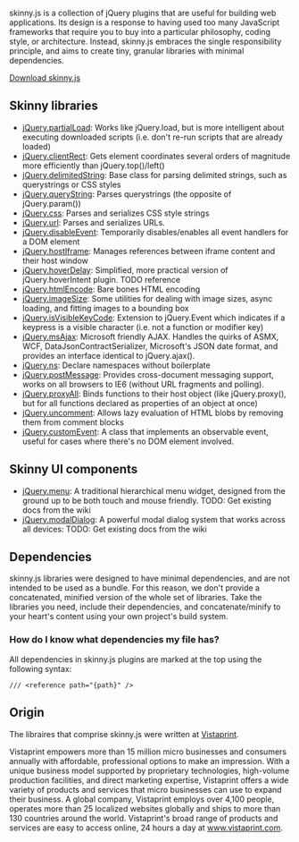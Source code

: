 skinny.js is a collection of jQuery plugins that are useful for building web applications. Its design is a response to having used too many JavaScript frameworks that require you to buy into a particular philosophy, coding style, or architecture. Instead, skinny.js embraces the single responsibility principle, and aims to create tiny, granular libraries with minimal dependencies.

[Download skinny.js](http://labaneilers.github.io/SkinnyJS/download-builder.html)

Skinny libraries
------------------

* [jQuery.partialLoad](http://labaneilers.github.io/SkinnyJS/js/jquery.partialLoad.html): Works like jQuery.load, but is more intelligent about executing downloaded scripts (i.e. don't re-run scripts that are already loaded)
* [jQuery.clientRect](http://labaneilers.github.io/SkinnyJS/js/jquery.clientRect.html): Gets element coordinates several orders of magnitude more efficiently than jQuery.top()/left()
* [jQuery.delimitedString](http://labaneilers.github.io/SkinnyJS/js/jquery.delimitedString.html): Base class for parsing delimited strings, such as querystrings or CSS styles
* [jQuery.queryString](http://labaneilers.github.io/SkinnyJS/js/jquery.queryString.html): Parses querystrings (the opposite of jQuery.param())
* [jQuery.css](http://labaneilers.github.io/SkinnyJS/js/jquery.css.html): Parses and serializes CSS style strings
* [jQuery.url](http://labaneilers.github.io/SkinnyJS/js/jquery.url.html): Parses and serializes URLs.
* [jQuery.disableEvent](http://labaneilers.github.io/SkinnyJS/js/jquery.disableEvent.html): Temporarily disables/enables all event handlers for a DOM element
* [jQuery.hostIframe](http://labaneilers.github.io/SkinnyJS/js/jquery.hostIframe.html): Manages references between iframe content and their host window
* [jQuery.hoverDelay](http://labaneilers.github.io/SkinnyJS/js/jquery.hoverDelay.html): Simplified, more practical version of jQuery.hoverIntent plugin. TODO reference
* [jQuery.htmlEncode](http://labaneilers.github.io/SkinnyJS/js/jquery.htmlEncode.html): Bare bones HTML encoding
* [jQuery.imageSize](http://labaneilers.github.io/SkinnyJS/js/jquery.imageSize.html): Some utilities for dealing with image sizes, async loading, and fitting images to a bounding box
* [jQuery.isVisibleKeyCode](http://labaneilers.github.io/SkinnyJS/js/jquery.isVisibleKeyCode.html): Extension to jQuery.Event which indicates if a keypress is a visible character (i.e. not a function or modifier key)
* [jQuery.msAjax](http://labaneilers.github.io/SkinnyJS/js/jquery.msAjax.html): Microsoft friendly AJAX. Handles the quirks of ASMX, WCF, DataJsonContractSerializer, Microsoft's JSON date format, and provides an interface identical to jQuery.ajax().
* [jQuery.ns](http://labaneilers.github.io/SkinnyJS/js/jquery.ns.html): Declare namespaces without boilerplate
* [jQuery.postMessage](http://labaneilers.github.io/SkinnyJS/js/jquery.postMessage.html): Provides cross-document messaging support, works on all browsers to IE6 (without URL fragments and polling).
* [jQuery.proxyAll](http://labaneilers.github.io/SkinnyJS/js/jquery.proxyAll.html): Binds functions to their host object (like jQuery.proxy(), but for all functions declared as properties of an object at once)
* [jQuery.uncomment](http://labaneilers.github.io/SkinnyJS/js/jquery.uncomment.html): Allows lazy evaluation of HTML blobs by removing them from comment blocks
* [jQuery.customEvent](http://labaneilers.github.io/SkinnyJS/js/jquery.customEvent.html): A class that implements an observable event, useful for cases where there's no DOM element involved.
<!-- * [jQuery.cookie](http://labaneilers.github.io/SkinnyJS/js/jquery.cookie.html): TODO -->

Skinny UI components
------------------

* [jQuery.menu](http://labaneilers.github.io/SkinnyJS/js/jquery.menu.html): A traditional hierarchical menu widget, designed from the ground up to be both touch and mouse friendly. TODO: Get existing docs from the wiki
* [jQuery.modalDialog](http://labaneilers.github.io/SkinnyJS/modal-dialogs.html): A powerful modal dialog system that works across all devices: TODO: Get existing docs from the wiki

Dependencies
------------------

skinny.js libraries were designed to have minimal dependencies, and are not intended to be used as a bundle. For this reason, we don't provide a concatenated, minified version of the whole set of libraries. Take the libraries you need, include their dependencies, and concatenate/minify to your
heart's content using your own project's build system. 

### How do I know what dependencies my file has?
All dependencies in skinny.js plugins are marked at the top using the following syntax:

    /// <reference path="{path}" />

Origin
------------------
The libraires that comprise skinny.js were written at [Vistaprint](http://www.vistaprint.com).

Vistaprint empowers more than 15 million micro businesses and consumers annually with affordable, professional options to make an impression. With a unique business model supported by proprietary technologies, high-volume production facilities, and direct marketing expertise, Vistaprint offers a wide variety of products and services that micro businesses can use to expand their business. A global company, Vistaprint employs over 4,100 people, operates more than 25 localized websites globally and ships to more than 130 countries around the world. Vistaprint's broad range of products and services are easy to access online, 24 hours a day at www.vistaprint.com.